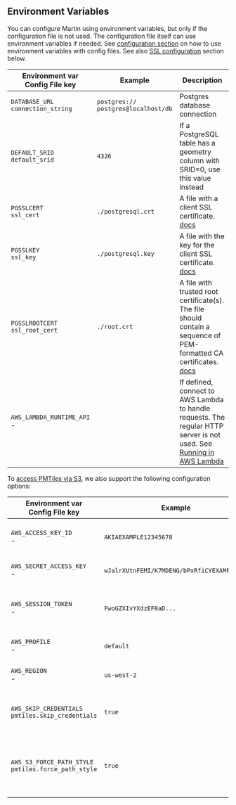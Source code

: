 ## Environment Variables

You can configure Martin using environment variables, but only if the configuration file is not used.
The configuration file itself can use environment variables if needed.
See [configuration section](config-file.md) on how to use environment variables with config files.
See also [SSL configuration](pg-connections.md#postgresql-ssl-connections) section below.

| Environment var <br/> Config File key    | Example                                   | Description                                                                                                                                                                                                |
|------------------------------------------|-------------------------------------------|------------------------------------------------------------------------------------------------------------------------------------------------------------------------------------------------------------|
| `DATABASE_URL` <br/> `connection_string` | `postgres://`<br/>`postgres@localhost/db` | Postgres database connection                                                                                                                                                                               |
| `DEFAULT_SRID` <br/> `default_srid`      | `4326`                                    | If a PostgreSQL table has a geometry column with SRID=0, use this value instead                                                                                                                            |
| `PGSSLCERT` <br/> `ssl_cert`             | `./postgresql.crt`                        | A file with a client SSL certificate. [docs](https://www.postgresql.org/docs/current/libpq-connect.html#LIBPQ-CONNECT-SSLCERT)                                                                             |
| `PGSSLKEY` <br/> `ssl_key`               | `./postgresql.key`                          | A file with the key for the client SSL certificate. [docs](https://www.postgresql.org/docs/current/libpq-connect.html#LIBPQ-CONNECT-SSLKEY)                                                                |
| `PGSSLROOTCERT` <br/> `ssl_root_cert`    | `./root.crt`                                | A file with trusted root certificate(s). The file should contain a sequence of PEM-formatted CA certificates. [docs](https://www.postgresql.org/docs/current/libpq-connect.html#LIBPQ-CONNECT-SSLROOTCERT) |
| `AWS_LAMBDA_RUNTIME_API` <br/> -         |                                             | If defined, connect to AWS Lambda to handle requests. The regular HTTP server is not used. See [Running in AWS Lambda](run-with-lambda.md)                                                                 |

To [access PMTiles via S3](sources-files.md#serving-pmtiles-via-s3), we also support the following configuration options:

| Environment var <br/> Config File key                         | Example                                    | Description                                                                                                                                                              |
| ------------------------------------------------------------- | ------------------------------------------ | ------------------------------------------------------------------------------------------------------------------------------------------------------------------------ |
| `AWS_ACCESS_KEY_ID` <br/> -                                   | `AKIAEXAMPLE12345678`                      | AWS access key ID used for authenticating requests when using long-term or temporary credentials.                                                                        |
| `AWS_SECRET_ACCESS_KEY` <br/> -                               | `wJalrXUtnFEMI/K7MDENG/bPxRfiCYEXAMPLEKEY` | AWS secret access key paired with the access key ID.                                                                                                                     |
| `AWS_SESSION_TOKEN` <br/> -                                   | `FwoGZXIvYXdzEF0aD...`                     | Session token used with temporary security credentials (e.g., from AWS STS). Required if you're using `AssumeRole`.                                                      |
| `AWS_PROFILE` <br/> -                                         | `default`                                  | Specifies which named profile to use from the AWS credentials/config files.                                                                                              |
| `AWS_REGION` <br/> -                                          | `us-west-2`                                | Sets the AWS region to send requests to, e.g., `us-east-1`, `eu-central-1`.                                                                                              |
| `AWS_SKIP_CREDENTIALS` <br/> `pmtiles.skip_credentials`       | `true`                                     | Disable credential loading and to send requests anonymously for publicly available buckets. Default: `true`                                                              |
| `AWS_S3_FORCE_PATH_STYLE` <br/> `pmtiles.force_path_style`    | `true`                                     | Forces the AWS SDK to use path-style URLs for S3 like `s3.amazonaws.com/bucket/key` instead of virtual-hosted style. Useful for local S3-compatible services like MinIO. |
